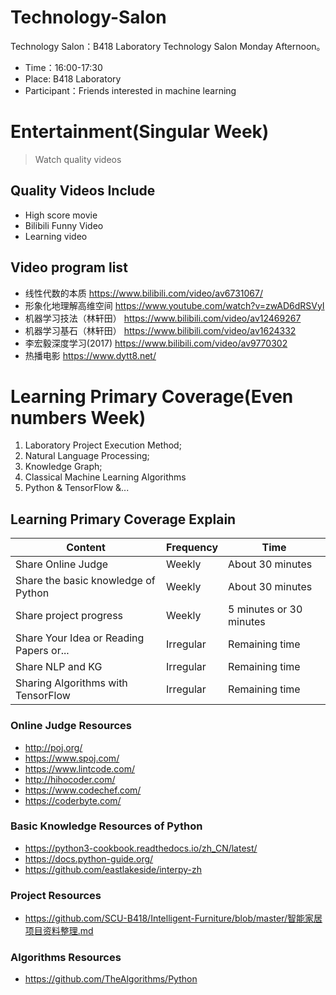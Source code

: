 # Technology-Salon
Technology Salon：B418 Laboratory Technology Salon Monday Afternoon。

+ Time：16:00-17:30
+ Place: B418 Laboratory
+ Participant：Friends interested in machine learning


# Entertainment(Singular Week)
> Watch quality videos

## Quality Videos Include
+ High score movie
+ Bilibili Funny Video
+ Learning video

## Video program list
+ 线性代数的本质        https://www.bilibili.com/video/av6731067/
+ 形象化地理解高维空间   https://www.youtube.com/watch?v=zwAD6dRSVyI
+ 机器学习技法（林轩田） https://www.bilibili.com/video/av12469267
+ 机器学习基石（林轩田） https://www.bilibili.com/video/av1624332
+ 李宏毅深度学习(2017)  https://www.bilibili.com/video/av9770302
+ 热播电影             https://www.dytt8.net/

# Learning Primary Coverage(Even numbers Week)
1. Laboratory Project Execution Method;
2. Natural Language Processing;
3. Knowledge Graph;
4. Classical Machine Learning Algorithms
5. Python & TensorFlow &...

## Learning Primary Coverage Explain
|Content|Frequency|Time|
|-|-|-|
|Share Online Judge|Weekly|About 30 minutes|
|Share the basic knowledge of Python|Weekly|About 30 minutes|
|Share project progress|Weekly|5 minutes or 30 minutes|
|Share Your Idea or Reading Papers or...|Irregular|Remaining time|
|Share NLP and KG|Irregular|Remaining time|
|Sharing Algorithms with TensorFlow|Irregular|Remaining time|

### Online Judge Resources
+ http://poj.org/
+ https://www.spoj.com/
+ https://www.lintcode.com/
+ http://hihocoder.com/
+ https://www.codechef.com/
+ https://coderbyte.com/

### Basic Knowledge Resources of Python  
+ https://python3-cookbook.readthedocs.io/zh_CN/latest/
+ https://docs.python-guide.org/
+ https://github.com/eastlakeside/interpy-zh

### Project Resources
+ https://github.com/SCU-B418/Intelligent-Furniture/blob/master/智能家居项目资料整理.md

### Algorithms Resources
+ https://github.com/TheAlgorithms/Python
